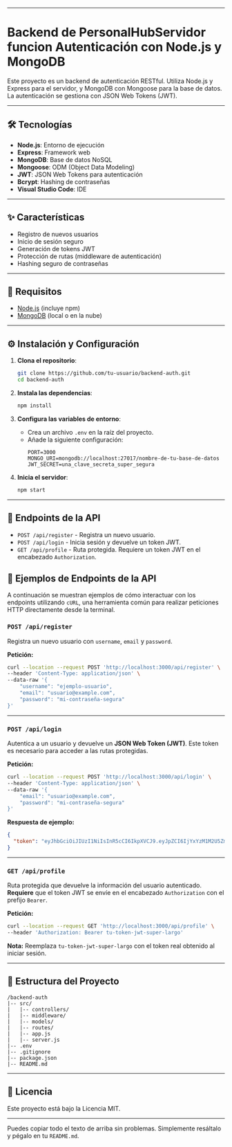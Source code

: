 
-----

# Backend de PersonalHubServidor funcion Autenticación con Node.js y MongoDB

Este proyecto es un backend de autenticación RESTful. Utiliza Node.js y Express para el servidor, y MongoDB con Mongoose para la base de datos. La autenticación se gestiona con JSON Web Tokens (JWT).

-----

## 🛠️ Tecnologías

  * **Node.js**: Entorno de ejecución
  * **Express**: Framework web
  * **MongoDB**: Base de datos NoSQL
  * **Mongoose**: ODM (Object Data Modeling)
  * **JWT**: JSON Web Tokens para autenticación
  * **Bcrypt**: Hashing de contraseñas
  * **Visual Studio Code**: IDE

-----

## ✨ Características

  * Registro de nuevos usuarios
  * Inicio de sesión seguro
  * Generación de tokens JWT
  * Protección de rutas (middleware de autenticación)
  * Hashing seguro de contraseñas

-----

## 🚀 Requisitos

  * [Node.js](https://nodejs.org/) (incluye npm)
  * [MongoDB](https://www.mongodb.com/) (local o en la nube)

-----

## ⚙️ Instalación y Configuración

1.  **Clona el repositorio**:

    ```bash
    git clone https://github.com/tu-usuario/backend-auth.git
    cd backend-auth
    ```

2.  **Instala las dependencias**:

    ```bash
    npm install
    ```

3.  **Configura las variables de entorno**:

      * Crea un archivo `.env` en la raíz del proyecto.
      * Añade la siguiente configuración:
        ```env
        PORT=3000
        MONGO_URI=mongodb://localhost:27017/nombre-de-tu-base-de-datos
        JWT_SECRET=una_clave_secreta_super_segura
        ```

4.  **Inicia el servidor**:

    ```bash
    npm start
    ```

-----

## 📍 Endpoints de la API

  * `POST /api/register` - Registra un nuevo usuario.
  * `POST /api/login` - Inicia sesión y devuelve un token JWT.
  * `GET /api/profile` - Ruta protegida. Requiere un token JWT en el encabezado `Authorization`.

## 📍 Ejemplos de Endpoints de la API

A continuación se muestran ejemplos de cómo interactuar con los endpoints utilizando `cURL`, una herramienta común para realizar peticiones HTTP directamente desde la terminal.

### `POST /api/register`

Registra un nuevo usuario con `username`, `email` y `password`.

**Petición:**

```bash
curl --location --request POST 'http://localhost:3000/api/register' \
--header 'Content-Type: application/json' \
--data-raw '{
    "username": "ejemplo-usuario",
    "email": "usuario@example.com",
    "password": "mi-contraseña-segura"
}'
```

---

### `POST /api/login`

Autentica a un usuario y devuelve un **JSON Web Token (JWT)**. Este token es necesario para acceder a las rutas protegidas.

**Petición:**

```bash
curl --location --request POST 'http://localhost:3000/api/login' \
--header 'Content-Type: application/json' \
--data-raw '{
    "email": "usuario@example.com",
    "password": "mi-contraseña-segura"
}'
```

**Respuesta de ejemplo:**

```json
{
  "token": "eyJhbGciOiJIUzI1NiIsInR5cCI6IkpXVCJ9.eyJpZCI6IjYxYzM1M2U5ZmE0YzgxMjMzYzU0N2UzNyIsImlhdCI6MTYyODk3NDMzOH0.tu-token-jwt-super-largo"
}
```

---

### `GET /api/profile`

Ruta protegida que devuelve la información del usuario autenticado. **Requiere** que el token JWT se envíe en el encabezado `Authorization` con el prefijo `Bearer`.

**Petición:**

```bash
curl --location --request GET 'http://localhost:3000/api/profile' \
--header 'Authorization: Bearer tu-token-jwt-super-largo'
```

**Nota:** Reemplaza `tu-token-jwt-super-largo` con el token real obtenido al iniciar sesión.

---


## 📂 Estructura del Proyecto

```
/backend-auth
|-- src/
|   |-- controllers/
|   |-- middleware/
|   |-- models/
|   |-- routes/
|   |-- app.js
|   |-- server.js
|-- .env
|-- .gitignore
|-- package.json
|-- README.md
```

-----

## 📄 Licencia

Este proyecto está bajo la Licencia MIT.

-----

Puedes copiar todo el texto de arriba sin problemas. Simplemente resáltalo y pégalo en tu `README.md`.
